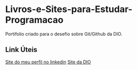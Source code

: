 # Livros-e-Sites-para-Estudar-Programacao

Portifolio criado para o desefio sobre Git/Github da DIO.
## Link Úteis
[Site do meu perfil no linkedin](https://www.linkedin.com/in/maur%C3%ADcio-melo-3016a1211/)
[Site da DIO](https://www.dio.me/)
